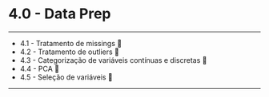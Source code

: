 # 4.0 - Data Prep

---

* 4.1 - Tratamento de missings 🔳
* 4.2 - Tratamento de outliers 🔳
* 4.3 - Categorização de variáveis contínuas e discretas 🔳
* 4.4 - PCA 🔳
* 4.5 - Seleção de variáveis 🔳

---
